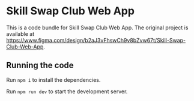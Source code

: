 
  # Skill Swap Club Web App

  This is a code bundle for Skill Swap Club Web App. The original project is available at https://www.figma.com/design/b2aJ3vFhswCh9v8bZvw67t/Skill-Swap-Club-Web-App.

  ## Running the code

  Run `npm i` to install the dependencies.

  Run `npm run dev` to start the development server.
  